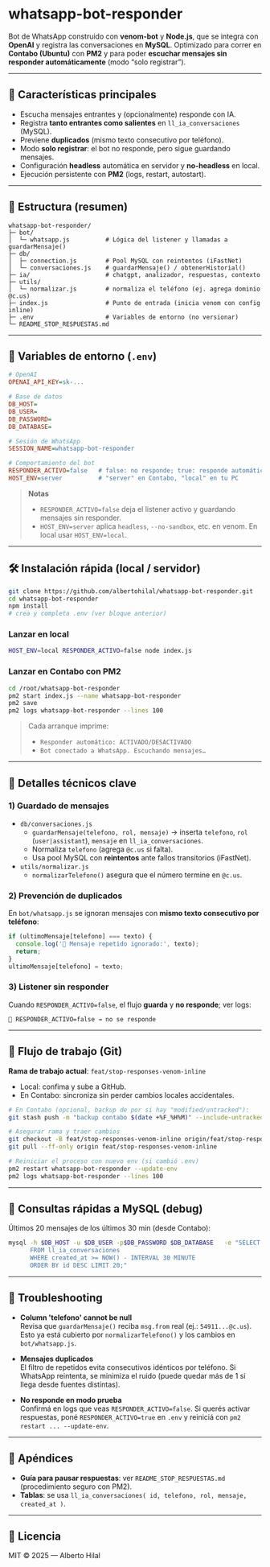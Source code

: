 # whatsapp-bot-responder

Bot de WhatsApp construido con **venom-bot** y **Node.js**, que se integra con **OpenAI** y registra las conversaciones en **MySQL**. Optimizado para correr en **Contabo (Ubuntu)** con **PM2** y para poder **escuchar mensajes sin responder automáticamente** (modo “solo registrar”).

---

## 🚀 Características principales

- Escucha mensajes entrantes y (opcionalmente) responde con IA.
- Registra **tanto entrantes como salientes** en `ll_ia_conversaciones` (MySQL).
- Previene **duplicados** (mismo texto consecutivo por teléfono).
- Modo **solo registrar**: el bot no responde, pero sigue guardando mensajes.
- Configuración **headless** automática en servidor y **no-headless** en local.
- Ejecución persistente con **PM2** (logs, restart, autostart).

---

## 📁 Estructura (resumen)

```
whatsapp-bot-responder/
├─ bot/
│  └─ whatsapp.js          # Lógica del listener y llamadas a guardarMensaje()
├─ db/
│  ├─ connection.js        # Pool MySQL con reintentos (iFastNet)
│  └─ conversaciones.js    # guardarMensaje() / obtenerHistorial()
├─ ia/                     # chatgpt, analizador, respuestas, contexto
├─ utils/
│  └─ normalizar.js        # normaliza el teléfono (ej. agrega dominio @c.us)
├─ index.js                # Punto de entrada (inicia venom con config inline)
├─ .env                    # Variables de entorno (no versionar)
└─ README_STOP_RESPUESTAS.md
```

---

## 🔧 Variables de entorno (`.env`)

```ini
# OpenAI
OPENAI_API_KEY=sk-...

# Base de datos
DB_HOST=
DB_USER=
DB_PASSWORD=
DB_DATABASE=

# Sesión de WhatsApp
SESSION_NAME=whatsapp-bot-responder

# Comportamiento del bot
RESPONDER_ACTIVO=false   # false: no responde; true: responde automáticamente
HOST_ENV=server          # "server" en Contabo, "local" en tu PC
```

> **Notas**
> - `RESPONDER_ACTIVO=false` deja el listener activo y guardando mensajes sin responder.
> - `HOST_ENV=server` aplica `headless`, `--no-sandbox`, etc. en venom. En local usar `HOST_ENV=local`.

---

## 🛠️ Instalación rápida (local / servidor)

```bash
git clone https://github.com/albertohilal/whatsapp-bot-responder.git
cd whatsapp-bot-responder
npm install
# crea y completa .env (ver bloque anterior)
```

### Lanzar en local

```bash
HOST_ENV=local RESPONDER_ACTIVO=false node index.js
```

### Lanzar en Contabo con PM2

```bash
cd /root/whatsapp-bot-responder
pm2 start index.js --name whatsapp-bot-responder
pm2 save
pm2 logs whatsapp-bot-responder --lines 100
```

> Cada arranque imprime:
> - `Responder automático: ACTIVADO/DESACTIVADO`
> - `Bot conectado a WhatsApp. Escuchando mensajes…`

---

## 🧩 Detalles técnicos clave

### 1) Guardado de mensajes

- `db/conversaciones.js`
  - `guardarMensaje(telefono, rol, mensaje)` → inserta `telefono`, `rol` (`user|assistant`), `mensaje` en `ll_ia_conversaciones`.
  - Normaliza `telefono` (agrega `@c.us` si falta).
  - Usa pool MySQL con **reintentos** ante fallos transitorios (iFastNet).
- `utils/normalizar.js`
  - `normalizarTelefono()` asegura que el número termine en `@c.us`.

### 2) Prevención de duplicados

En `bot/whatsapp.js` se ignoran mensajes con **mismo texto consecutivo por teléfono**:

```js
if (ultimoMensaje[telefono] === texto) {
  console.log('🔁 Mensaje repetido ignorado:', texto);
  return;
}
ultimoMensaje[telefono] = texto;
```

### 3) Listener sin responder

Cuando `RESPONDER_ACTIVO=false`, el flujo **guarda** y **no responde**; ver logs:

```
🙂 RESPONDER_ACTIVO=false → no se responde
```

---

## 🔄 Flujo de trabajo (Git)

**Rama de trabajo actual**: `feat/stop-responses-venom-inline`

- Local: confima y sube a GitHub.
- En Contabo: sincroniza sin perder cambios locales accidentales.

```bash
# En Contabo (opcional, backup de por si hay "modified/untracked"):
git stash push -m "backup contabo $(date +%F_%H%M)" --include-untracked

# Asegurar rama y traer cambios
git checkout -B feat/stop-responses-venom-inline origin/feat/stop-responses-venom-inline
git pull --ff-only origin feat/stop-responses-venom-inline

# Reiniciar el proceso con nuevo env (si cambió .env)
pm2 restart whatsapp-bot-responder --update-env
pm2 logs whatsapp-bot-responder --lines 100
```

---

## 🧪 Consultas rápidas a MySQL (debug)

Últimos 20 mensajes de los últimos 30 min (desde Contabo):

```bash
mysql -h $DB_HOST -u $DB_USER -p$DB_PASSWORD $DB_DATABASE   -e "SELECT id, telefono, rol, LEFT(mensaje,120) AS msg, created_at
      FROM ll_ia_conversaciones
      WHERE created_at >= NOW() - INTERVAL 30 MINUTE
      ORDER BY id DESC LIMIT 20;"
```

---

## 🧯 Troubleshooting

- **Column 'telefono' cannot be null**  
  Revisa que `guardarMensaje()` reciba `msg.from` real (ej.: `54911...@c.us`). Esto ya está cubierto por `normalizarTelefono()` y los cambios en `bot/whatsapp.js`.

- **Mensajes duplicados**  
  El filtro de repetidos evita consecutivos idénticos por teléfono. Si WhatsApp reintenta, se minimiza el ruido (puede quedar más de 1 si llega desde fuentes distintas).

- **No responde en modo prueba**  
  Confirmá en logs que veas `RESPONDER_ACTIVO=false`. Si querés activar respuestas, poné `RESPONDER_ACTIVO=true` en `.env` y reiniciá con `pm2 restart ... --update-env`.

---

## 📄 Apéndices

- **Guía para pausar respuestas**: ver `README_STOP_RESPUESTAS.md` (procedimiento seguro con PM2).
- **Tablas**: se usa `ll_ia_conversaciones( id, telefono, rol, mensaje, created_at )`.

---

## 📝 Licencia

MIT © 2025 — Alberto Hilal
